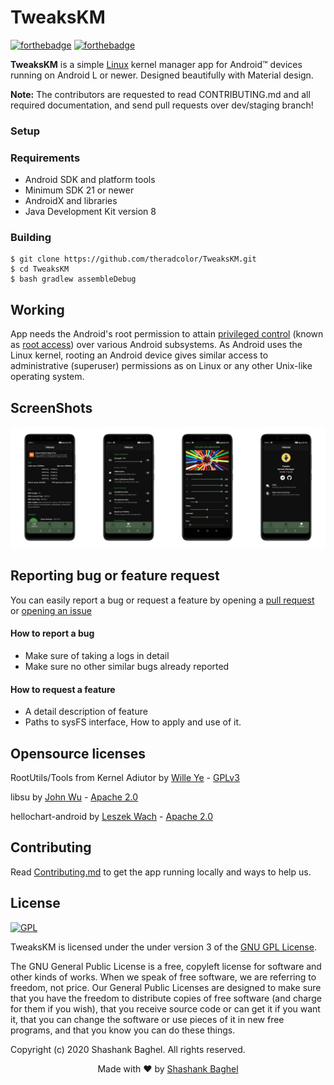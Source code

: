 # TweaksKM
[![forthebadge](https://forthebadge.com/images/badges/built-for-android.svg)](https://www.android.com)
[![forthebadge](https://forthebadge.com/images/badges/built-with-love.svg)](https://www.github.com/theradcolor)


**TweaksKM** is a simple [Linux](https://www.kernel.org) kernel manager app for Android™ devices running on Android L or newer. 
Designed beautifully with Material design.

**Note:** The contributors are requested to read CONTRIBUTING.md and all required documentation, and send pull requests over dev/staging branch!

### Setup

### Requirements
- Android SDK and platform tools
- Minimum SDK 21 or newer
- AndroidX and libraries
- Java Development Kit version 8

### Building

```
$ git clone https://github.com/theradcolor/TweaksKM.git
$ cd TweaksKM
$ bash gradlew assembleDebug
```

## Working

App needs the Android's root permission to attain [privileged control](https://en.wikipedia.org/wiki/Privilege_escalation) (known as [root access](https://en.wikipedia.org/wiki/Superuser)) over various Android subsystems. As Android uses the Linux kernel, rooting an Android device gives similar access to administrative (superuser) permissions as on Linux or any other Unix-like operating system.

## ScreenShots

![ScreenShot 1](/assets/app_ss.png)

## Reporting bug or feature request

You can easily report a bug or request a feature by opening a [pull request](https://github.com/theradcolor/TweaksKM/compare) or [opening an issue](https://github.com/theradcolor/TweaksKM/issues/new/choose)

#### How to report a bug

- Make sure of taking a logs in detail
- Make sure no other similar bugs already reported

#### How to request a feature

- A detail description of feature
- Paths to sysFS interface, How to apply and use of it.

## Opensource licenses

RootUtils/Tools from Kernel Adiutor by [Wille Ye](https://github.com/Grarak) - [GPLv3](https://www.gnu.org/licenses/gpl-3.0)

libsu by [John Wu](https://github.com/topjohnwu) - [Apache 2.0](https://www.apache.org/licenses/LICENSE-2.0)

hellochart-android by [Leszek Wach](https://github.com/lecho) - [Apache 2.0](https://www.apache.org/licenses/LICENSE-2.0)


## Contributing

Read [Contributing.md](https://github.com/theradcolor/TweaksKM/blob/master/CONTRIBUTING.md) to get the app running locally and ways to help us.


## License

[![GPL](https://img.shields.io/badge/License-GPL--v3.0-green?style=for-the-badge)](https://github.com/theradcolor/TweaksKM/blob/master/LICENSE)


TweaksKM is licensed under the under version 3 of the [GNU GPL License](https://github.com/theradcolor/TweaksKM/blob/master/LICENSE).

The GNU General Public License is a free, copyleft license for software and other kinds of works.
When we speak of free software, we are referring to freedom, not price. Our General Public Licenses are designed to make sure that you have the freedom to distribute copies of free software (and charge for them if you wish), that you receive source code or can get it if you want it, that you can change the software or use pieces of it in new free programs, and that you know you can do these things.

Copyright (c) 2020 Shashank Baghel. All rights reserved.

<p align="center">Made with ❤ by <a href="https://github.com/theradcolor">Shashank Baghel</a></p>
